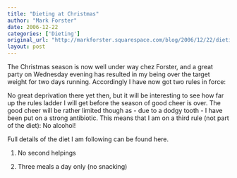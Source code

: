 ```yaml
---
title: "Dieting at Christmas"
author: "Mark Forster"
date: 2006-12-22
categories: ['Dieting']
original_url: "http://markforster.squarespace.com/blog/2006/12/22/dieting-at-christmas.html"
layout: post
---
```


The Christmas season is now well under way chez Forster, and a great party on Wednesday evening has resulted in my being over the target weight for two days running. Accordingly I have now got two rules in force:

No great deprivation there yet then, but it will be interesting to see how far up the rules ladder I will get before the season of good cheer is over. The good cheer will be rather limited though as - due to a dodgy tooth - I have been put on a strong antibiotic. This means that I am on a third rule (not part of the diet): No alcohol!

Full details of the diet I am following can be found here.

1. No second helpings

2. Three meals a day only (no snacking)
